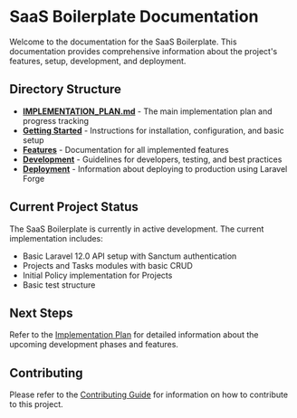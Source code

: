 # SaaS Boilerplate Documentation

Welcome to the documentation for the SaaS Boilerplate. This documentation provides comprehensive information about the project's features, setup, development, and deployment.

## Directory Structure

- [**IMPLEMENTATION_PLAN.md**](IMPLEMENTATION_PLAN.md) - The main implementation plan and progress tracking
- [**Getting Started**](getting-started/) - Instructions for installation, configuration, and basic setup
- [**Features**](features/) - Documentation for all implemented features
- [**Development**](development/) - Guidelines for developers, testing, and best practices
- [**Deployment**](deployment/) - Information about deploying to production using Laravel Forge

## Current Project Status

The SaaS Boilerplate is currently in active development. The current implementation includes:

- Basic Laravel 12.0 API setup with Sanctum authentication
- Projects and Tasks modules with basic CRUD
- Initial Policy implementation for Projects
- Basic test structure

## Next Steps

Refer to the [Implementation Plan](IMPLEMENTATION_PLAN.md) for detailed information about the upcoming development phases and features.

## Contributing

Please refer to the [Contributing Guide](../CONTRIBUTING.md) for information on how to contribute to this project.


